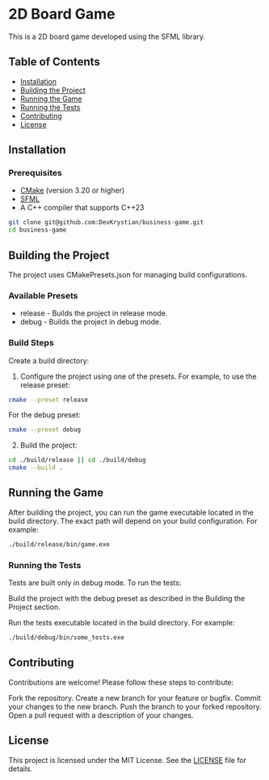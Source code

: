 # 2D Board Game

This is a 2D board game developed using the SFML library.

## Table of Contents

- [Installation](#installation)
- [Building the Project](#building-the-project)
- [Running the Game](#running-the-game)
- [Running the Tests](#running-the-tests)
- [Contributing](#contributing)
- [License](#license)

## Installation

### Prerequisites

- [CMake](https://cmake.org/) (version 3.20 or higher)
- [SFML](https://www.sfml-dev.org/)
- A C++ compiler that supports C++23

```sh
git clone git@github.com:DevKrystian/business-game.git
cd business-game
```

## Building the Project

The project uses CMakePresets.json for managing build configurations.

### Available Presets
- release - Builds the project in release mode.
- debug - Builds the project in debug mode.

### Build Steps
Create a build directory:

1. Configure the project using one of the presets. For example, to use the release preset:

```sh
cmake --preset release
```
For the debug preset:
```sh
cmake --preset debug
```
2. Build the project:

```sh
cd ./build/release || cd ./build/debug
cmake --build .
```

## Running the Game
After building the project, you can run the game executable located in the build directory. The exact path will depend on your build configuration. For example:

```sh
./build/release/bin/game.exe
```
### Running the Tests
Tests are built only in debug mode. To run the tests:

Build the project with the debug preset as described in the Building the Project section.

Run the tests executable located in the build directory. For example:

```sh
./build/debug/bin/some_tests.exe
```
## Contributing
Contributions are welcome! Please follow these steps to contribute:

Fork the repository.
Create a new branch for your feature or bugfix.
Commit your changes to the new branch.
Push the branch to your forked repository.
Open a pull request with a description of your changes.

## License
This project is licensed under the MIT License. See the [LICENSE](https://opensource.org/license/mit) file for details.
